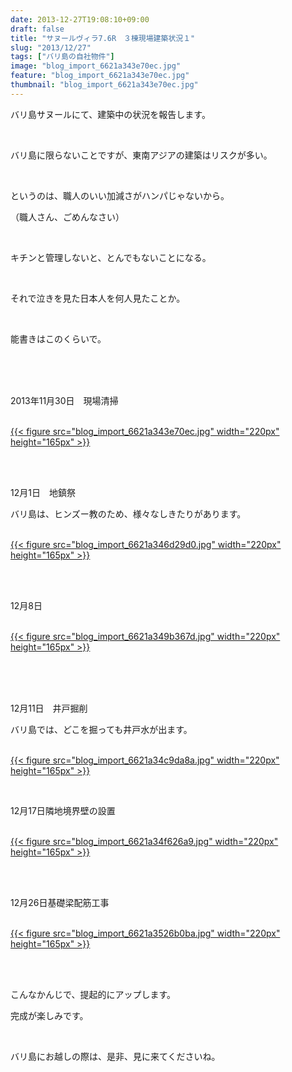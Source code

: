 ```yaml
---
date: 2013-12-27T19:08:10+09:00
draft: false
title: "サヌールヴィラ7.6R　３棟現場建築状況１"
slug: "2013/12/27"
tags: ["バリ島の自社物件"]
image: "blog_import_6621a343e70ec.jpg"
feature: "blog_import_6621a343e70ec.jpg"
thumbnail: "blog_import_6621a343e70ec.jpg"
---
```

<p>バリ島サヌールにて、建築中の状況を報告します。</p><br/><p>バリ島に限らないことですが、東南アジアの建築はリスクが多い。</p><br/><p>というのは、職人のいい加減さがハンパじゃないから。</p><p>（職人さん、ごめんなさい）</p><br/><p>キチンと管理しないと、とんでもないことになる。</p><br/><p>それで泣きを見た日本人を何人見たことか。</p><br/><p>能書きはこのくらいで。</p><br/><br/><br/><p>2013年11月30日　現場清掃</p><p><br/><a href="blog_import_6621a3452c8b4.jpg">{{< figure src="blog_import_6621a343e70ec.jpg" width="220px" height="165px" >}}</a> <br/></p><br/><br/><p>12月1日　地鎮祭</p><p>バリ島は、ヒンズー教のため、様々なしきたりがあります。</p><p><br/><a href="blog_import_6621a3482e880.jpg">{{< figure src="blog_import_6621a346d29d0.jpg" width="220px" height="165px" >}}</a> <br/></p><br/><br/><p>12月8日</p><p><br/><a href="blog_import_6621a34b059cf.jpg">{{< figure src="blog_import_6621a349b367d.jpg" width="220px" height="165px" >}}</a> <br/></p><br/><br/><br/><p>12月11日　井戸掘削</p><p>バリ島では、どこを掘っても井戸水が出ます。</p><p><br/><a href="blog_import_6621a34dd9367.jpg">{{< figure src="blog_import_6621a34c9da8a.jpg" width="220px" height="165px" >}}</a> <br/></p><br/><p>12月17日隣地境界壁の設置</p><p><br/><a href="blog_import_6621a350cdb6b.jpg">{{< figure src="blog_import_6621a34f626a9.jpg" width="220px" height="165px" >}}</a> <br/></p><br/><br/><p>12月26日基礎梁配筋工事</p><p><br/><a href="blog_import_6621a353dd87d.jpg">{{< figure src="blog_import_6621a3526b0ba.jpg" width="220px" height="165px" >}}</a> <br/></p><br/><br/><p>こんなかんじで、提起的にアップします。</p><p>完成が楽しみです。</p><br/><p>バリ島にお越しの際は、是非、見に来てくださいね。</p><br/>

